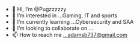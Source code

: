 - 👋 Hi, I’m @Pugzzzzzy
- 👀 I’m interested in ...Gaming, IT and sports
- 🌱 I’m currently learning ...Cybersecurity and SAA
- 💞️ I’m looking to collaborate on ...
- 📫 How to reach me ...adamsb737@gmail.com 

<!---
Pugzzzzzy/Pugzzzzzy is a ✨ special ✨ repository because its `README.md` (this file) appears on your GitHub profile.
You can click the Preview link to take a look at your changes.
--->
